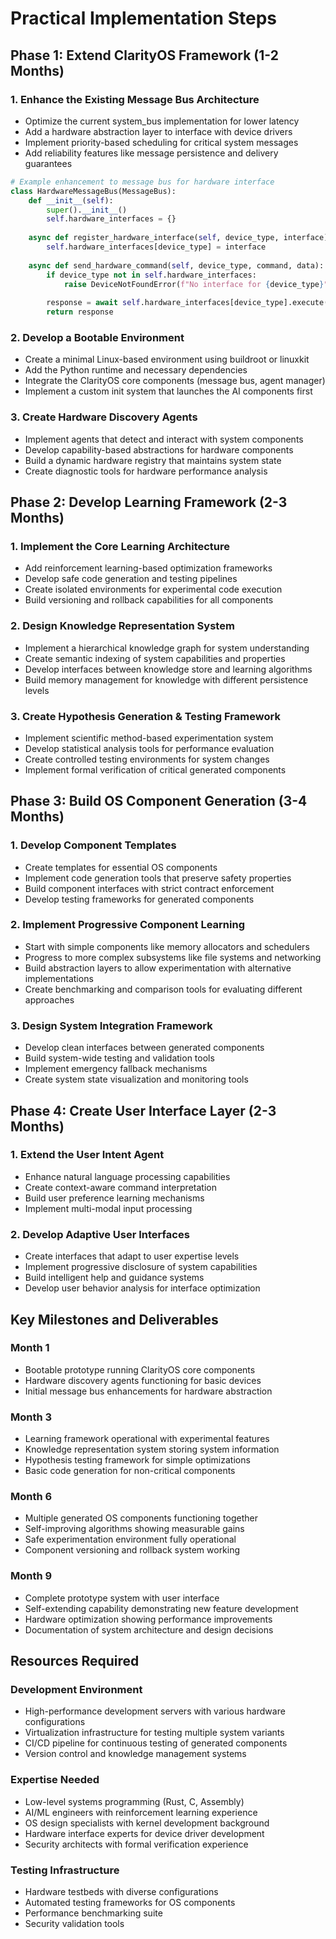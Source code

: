 # Practical Implementation Steps

## Phase 1: Extend ClarityOS Framework (1-2 Months)

### 1. Enhance the Existing Message Bus Architecture
- Optimize the current system_bus implementation for lower latency
- Add a hardware abstraction layer to interface with device drivers
- Implement priority-based scheduling for critical system messages
- Add reliability features like message persistence and delivery guarantees

```python
# Example enhancement to message bus for hardware interface
class HardwareMessageBus(MessageBus):
    def __init__(self):
        super().__init__()
        self.hardware_interfaces = {}
        
    async def register_hardware_interface(self, device_type, interface):
        self.hardware_interfaces[device_type] = interface
        
    async def send_hardware_command(self, device_type, command, data):
        if device_type not in self.hardware_interfaces:
            raise DeviceNotFoundError(f"No interface for {device_type}")
            
        response = await self.hardware_interfaces[device_type].execute(command, data)
        return response
```

### 2. Develop a Bootable Environment
- Create a minimal Linux-based environment using buildroot or linuxkit
- Add the Python runtime and necessary dependencies
- Integrate the ClarityOS core components (message bus, agent manager)
- Implement a custom init system that launches the AI components first

### 3. Create Hardware Discovery Agents
- Implement agents that detect and interact with system components
- Develop capability-based abstractions for hardware components
- Build a dynamic hardware registry that maintains system state
- Create diagnostic tools for hardware performance analysis

## Phase 2: Develop Learning Framework (2-3 Months)

### 1. Implement the Core Learning Architecture
- Add reinforcement learning-based optimization frameworks
- Develop safe code generation and testing pipelines
- Create isolated environments for experimental code execution
- Build versioning and rollback capabilities for all components

### 2. Design Knowledge Representation System
- Implement a hierarchical knowledge graph for system understanding
- Create semantic indexing of system capabilities and properties
- Develop interfaces between knowledge store and learning algorithms
- Build memory management for knowledge with different persistence levels

### 3. Create Hypothesis Generation & Testing Framework
- Implement scientific method-based experimentation system
- Develop statistical analysis tools for performance evaluation
- Create controlled testing environments for system changes
- Implement formal verification of critical generated components

## Phase 3: Build OS Component Generation (3-4 Months)

### 1. Develop Component Templates
- Create templates for essential OS components
- Implement code generation tools that preserve safety properties
- Build component interfaces with strict contract enforcement
- Develop testing frameworks for generated components

### 2. Implement Progressive Component Learning
- Start with simple components like memory allocators and schedulers
- Progress to more complex subsystems like file systems and networking
- Build abstraction layers to allow experimentation with alternative implementations
- Create benchmarking and comparison tools for evaluating different approaches

### 3. Design System Integration Framework
- Develop clean interfaces between generated components
- Build system-wide testing and validation tools
- Implement emergency fallback mechanisms
- Create system state visualization and monitoring tools

## Phase 4: Create User Interface Layer (2-3 Months)

### 1. Extend the User Intent Agent
- Enhance natural language processing capabilities
- Create context-aware command interpretation
- Build user preference learning mechanisms
- Implement multi-modal input processing

### 2. Develop Adaptive User Interfaces
- Create interfaces that adapt to user expertise levels
- Implement progressive disclosure of system capabilities
- Build intelligent help and guidance systems
- Develop user behavior analysis for interface optimization

## Key Milestones and Deliverables

### Month 1
- Bootable prototype running ClarityOS core components
- Hardware discovery agents functioning for basic devices
- Initial message bus enhancements for hardware abstraction

### Month 3
- Learning framework operational with experimental features
- Knowledge representation system storing system information
- Hypothesis testing framework for simple optimizations
- Basic code generation for non-critical components

### Month 6
- Multiple generated OS components functioning together
- Self-improving algorithms showing measurable gains
- Safe experimentation environment fully operational
- Component versioning and rollback system working

### Month 9
- Complete prototype system with user interface
- Self-extending capability demonstrating new feature development
- Hardware optimization showing performance improvements
- Documentation of system architecture and design decisions

## Resources Required

### Development Environment
- High-performance development servers with various hardware configurations
- Virtualization infrastructure for testing multiple system variants
- CI/CD pipeline for continuous testing of generated components
- Version control and knowledge management systems

### Expertise Needed
- Low-level systems programming (Rust, C, Assembly)
- AI/ML engineers with reinforcement learning experience
- OS design specialists with kernel development background
- Hardware interface experts for device driver development
- Security architects with formal verification experience

### Testing Infrastructure
- Hardware testbeds with diverse configurations
- Automated testing frameworks for OS components
- Performance benchmarking suite
- Security validation tools
